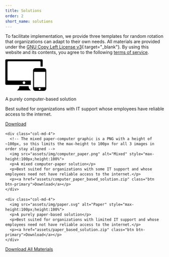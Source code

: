 ```yaml
---
title: Solutions
order: 2
short_name: solutions
---
```

To facilitate implementation, we provide three templates for random rotation that organizations can adapt to their own needs. All materials are provided under the [GNU Copy Left License v3](https://www.gnu.org/licenses/gpl-3.0.en.html){:target="_blank"}. By using this website and its contents, you agree to the following [terms of service](#terms_of_service).

<!-- This section required some HTML, could not be formatted so easily in pure Markdown -->
<!-- TODO: paragraphs take up different amounts of vertical space right around 768px breakpoint, buttons go out of lalignment -->
<div class="container">
  <div class="row">
    <div class="col-md-4">
      <img src="assets/img/computer.svg" alt="Computer" style="max-height:100px;height:100%">
      <p>A purely computer-based solution</p>
      <p>Best suited for organizations with IT support whose employees have reliable access to the internet.</p>
      <p><a href="assets/computer_based_solution.zip" class="btn btn-primary">Download</a></p>
    </div>

    <div class="col-md-4">
      <!-- The mixed paper-computer graphic is a PNG with a height of ~100px, so this limits the max-height to 100px for all 3 images in order stay aligned -->
      <img src="assets/img/computer_paper.png" alt="Mixed" style="max-height:100px;height:100%">
      <p>A mixed computer-paper solution</p>
      <p>Best suited for organizations with some IT support and whose employees need not have reliable access to the internet.</p>
      <p><a href="assets/computer_paper_based_solution.zip" class="btn btn-primary">Download</a></p>
    </div>

    <div class="col-md-4">
      <img src="assets/img/paper.svg" alt="Paper" style="max-height:100px;height:100%">
      <p>A purely paper-based solution</p>
      <p>Best suited for organizations with limited IT support and whose employees need not have reliable access to the internet.</p>
      <p><a href="assets/paper_based_solution.zip" class="btn btn-primary">Download</a></p>
    </div>
  </div>

  <div class="row">
    <div class="col col-md-6 col-md-offset-3 text-center">
      <p><a href="assets/random_rotation_implementation_tools.zip" class="btn btn-primary btn-lg btn-block">Download All Materials</a></p>
    </div>
  </div>
</div>
